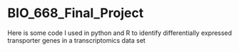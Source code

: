 # BIO_668_Final_Project
Here is some code I used in python and R to identify differentially expressed transporter genes in a transcriptomics data set
